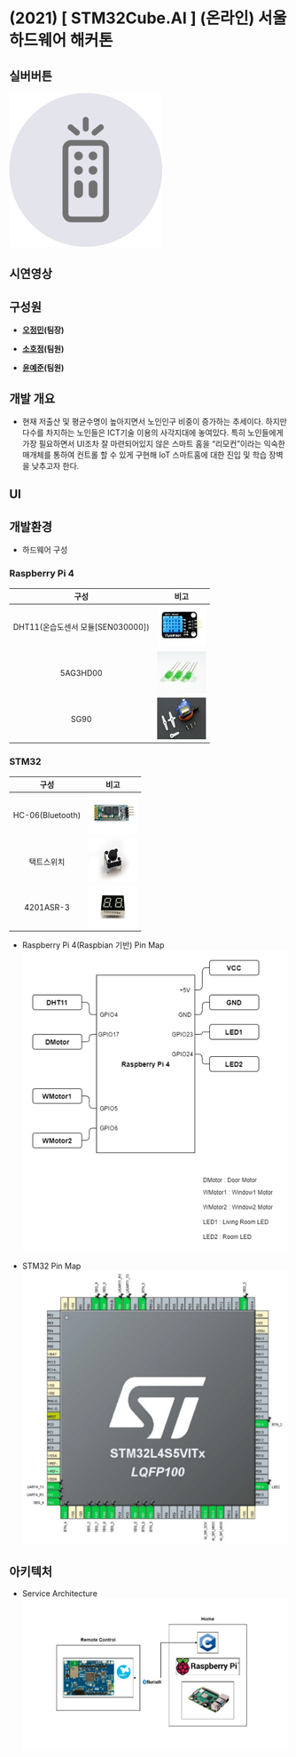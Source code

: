 # (2021) [ STM32Cube.AI ] (온라인) 서울 하드웨어 해커톤

## 실버버튼
  ![Alt text](/Images/silver_button_icon.png)

## 시연영상

## 구성원
- **[오정민](https://github.com/owjs3901)(팀장)**
>

- **[소호정](https://github.com/bona0722)(팀원)**
>

- **[윤예준](https://github.com/yj4165)(팀원)**
>


## 개발 개요
- 현재 저출산 및 평균수명이 높아지면서 노인인구 비중이 증가하는 추세이다.
하지만 다수를 차지하는 노인들은 ICT기술 이용의 사각지대에 놓여있다.
특히 노인들에게 가장 필요하면서 UI조차 잘 마련되어있지 않은 스마트 홈을 “리모컨”이라는 익숙한 매개체를 통하여 컨트롤 할 수 있게 구현해 IoT 스마트홈에 대한 진입 및 학습 장벽을 낮추고자 한다.

## UI

## 개발환경
- 하드웨어 구성

### Raspberry Pi 4
| 구성 | 비고 |
| :---: | :---: |
| DHT11(온습도센서 모듈[SEN030000]) | ![Alt text](/Images/DHT11.jpg) |
| 5AG3HD00 | ![Alt text](/Images/Led.jpg) |
| SG90 | ![Alt text](/Images/motor.jpg) |

### STM32
| 구성 | 비고 |
| :---: | :---: |
| HC-06(Bluetooth) | ![Alt text](/Images/bluetooth.jpg) |
| 택트스위치 | ![Alt text](/Images/switch.jpg) |
| 4201ASR-3 | ![Alt text](/Images/4201ASR-3.jpg) |
  
- Raspberry Pi 4(Raspbian 기반) Pin Map
![Alt text](/Images/RPI4.png)

- STM32 Pin Map
![Alt text](/Images/stm32_circuit.jpg)

## 아키텍처
- Service Architecture 
![Alt text](/Images/Home.png)


